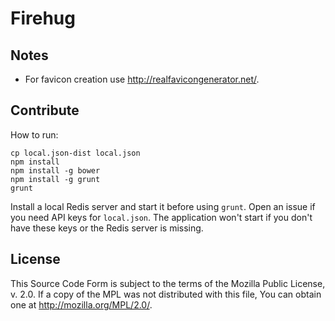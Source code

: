 # Firehug

## Notes
* For favicon creation use <http://realfavicongenerator.net/>.

## Contribute

How to run:

    cp local.json-dist local.json
    npm install
    npm install -g bower
    npm install -g grunt
    grunt

Install a local Redis server and start it before using `grunt`. Open an issue if you need API keys for `local.json`. The application won't start if you don't have these keys or the Redis server is missing.

## License

This Source Code Form is subject to the terms of the Mozilla Public
License, v. 2.0. If a copy of the MPL was not distributed with this
file, You can obtain one at http://mozilla.org/MPL/2.0/.
